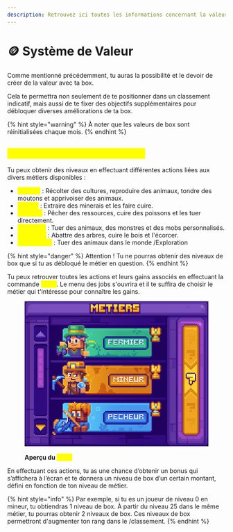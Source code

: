 ```yaml
---
description: Retrouvez ici toutes les informations concernant la valeur des box
---
```


# 🪙 Système de Valeur

Comme mentionné précédemment, tu auras la possibilité et le devoir de créer de la valeur avec ta box.

Cela te permettra non seulement de te positionner dans un classement indicatif, mais aussi de te fixer des objectifs supplémentaires pour débloquer diverses améliorations de ta box.

{% hint style="warning" %}
À noter que les valeurs de box sont réinitialisées chaque mois.
{% endhint %}

## <mark style="color:yellow;">C</mark><mark style="color:yellow;">**omment obtenir de la valeur ?**</mark>

Tu peux obtenir des niveaux en effectuant différentes actions liées aux divers métiers disponibles :

* <mark style="color:yellow;">**Fermier**</mark> : Récolter des cultures, reproduire des animaux, tondre des moutons et apprivoiser des animaux.
* <mark style="color:yellow;">**Mineur**</mark> : Extraire des minerais et les faire cuire.
* <mark style="color:yellow;">**Pêcheur**</mark> : Pêcher des ressources, cuire des poissons et les tuer directement.
* <mark style="color:yellow;">**Chasseur**</mark> : Tuer des animaux, des monstres et des mobs personnalisés.
* <mark style="color:yellow;">**Bûcheron**</mark> : Abattre des arbres, cuire le bois et l'écorcer.
* <mark style="color:yellow;">**Explorateur**</mark> : Tuer des animaux dans le monde /Exploration

{% hint style="danger" %}
Attention ! Tu ne pourras obtenir des niveaux de box que si tu as débloqué le métier en question.
{% endhint %}

Tu peux retrouver toutes les actions et leurs gains associés en effectuant la commande <mark style="color:yellow;">**`/jobs`**</mark>. Le menu des jobs s'ouvrira et il te suffira de choisir le métier qui t'intéresse pour connaître les gains.

<figure><img src="../../.gitbook/assets/image (12).png" alt=""><figcaption><p><strong>Aperçu du </strong><mark style="color:yellow;"><strong><code>/jobs</code></strong></mark></p></figcaption></figure>

En effectuant ces actions, tu as une chance d’obtenir un bonus qui s’affichera à l’écran et te donnera un niveau de box d’un certain montant, défini en fonction de ton niveau de métier.

{% hint style="info" %}
Par exemple, si tu es un joueur de niveau 0 en mineur, tu obtiendras 1 niveau de box. À partir du niveau 25 dans le même métier, tu pourras obtenir 2 niveaux de box. Ces niveaux de box permettront d'augmenter ton rang dans le /classement.
{% endhint %}

